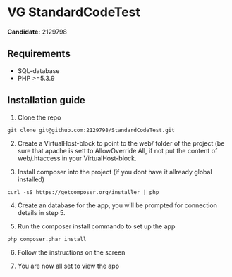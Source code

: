VG StandardCodeTest
=======

**Candidate:** 2129798

## Requirements
* SQL-database
* PHP >=5.3.9

## Installation guide


1. Clone the repo

```
git clone git@github.com:2129798/StandardCodeTest.git
```

2. Create a VirtualHost-block to point to the web/ folder of the project (be sure that apache is sett to AllowOverride All, if not put the content of web/.htaccess in your VirtualHost-block.

3. Install composer into the project (if you dont have it allready global installed)

```
curl -sS https://getcomposer.org/installer | php
```

4. Create an database for the app, you will be prompted for connection details in step 5.

5. Run the composer install commando to set up the app
```
php composer.phar install
```

6. Follow the instructions on the screen

7. You are now all set to view the app

